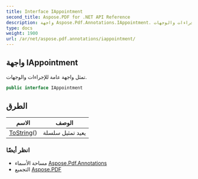 ```yaml
---
title: Interface IAppointment
second_title: Aspose.PDF for .NET API Reference
description: واجهة Aspose.Pdf.Annotations.IAppointment. تمثل واجهة عامة للإجراءات والوجهات
type: docs
weight: 1900
url: /ar/net/aspose.pdf.annotations/iappointment/
---
```

## واجهة IAppointment

تمثل واجهة عامة للإجراءات والوجهات.

```csharp
public interface IAppointment
```

## الطرق

| الاسم | الوصف |
| --- | --- |
| [ToString](../../aspose.pdf.annotations/iappointment/tostring/)() | يعيد تمثيل سلسلة |

### انظر أيضًا

* مساحة الأسماء [Aspose.Pdf.Annotations](../../aspose.pdf.annotations/)
* التجميع [Aspose.PDF](../../)